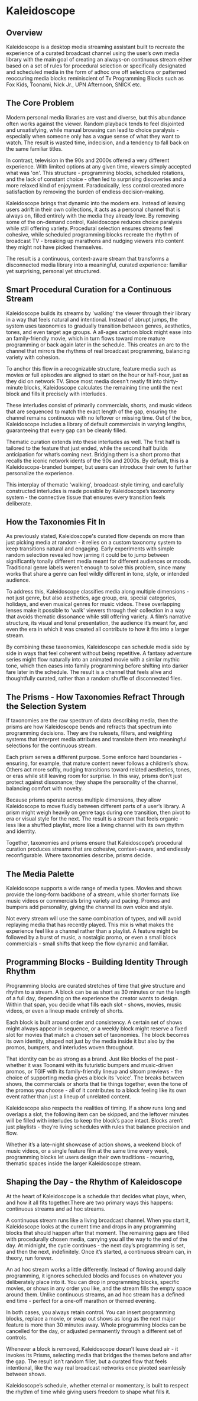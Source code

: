 # Kaleidoscope

## Overview

Kaleidoscope is a desktop media streaming assistant built to recreate the experience of a curated broadcast channel using the user’s own media library with the main goal of creating an always-on continuous stream either based on a set of rules for procedural selection or specifically designated and scheduled media in the form of adhoc one off selections or patterned reoccuring media blocks reminiscient of Tv Programming Blocks such as Fox Kids, Toonami, Nick Jr., UPN Afternoon, SNICK etc.

## The Core Problem

Modern personal media libraries are vast and diverse, but this abundance often works against the viewer. Random playback tends to feel disjointed and unsatisfying, while manual browsing can lead to choice paralysis - especially when someone only has a vague sense of what they want to watch. The result is wasted time, indecision, and a tendency to fall back on the same familiar titles.

In contrast, television in the 90s and 2000s offered a very different experience. With limited options at any given time, viewers simply accepted what was 'on'. This structure - programming blocks, scheduled rotations, and the lack of constant choice - often led to surprising discoveries and a more relaxed kind of enjoyment. Paradoxically, less control created more satisfaction by removing the burden of endless decision-making.

Kaleidoscope brings that dynamic into the modern era. Instead of leaving users adrift in their own collections, it acts as a personal channel that is always on, filled entirely with the media they already love. By removing some of the on-demand control, Kaleidoscope reduces choice paralysis while still offering variety. Procedural selection ensures streams feel cohesive, while scheduled programming blocks recreate the rhythm of broadcast TV - breaking up marathons and nudging viewers into content they might not have picked themselves.

The result is a continuous, context-aware stream that transforms a disconnected media library into a meaningful, curated experience: familiar yet surprising, personal yet structured.

## Smart Procedural Curation for a Continuous Stream

Kaleidoscope builds its streams by 'walking' the viewer through their library in a way that feels natural and intentional. Instead of abrupt jumps, the system uses taxonomies to gradually transition between genres, aesthetics, tones, and even target age groups. A all-ages cartoon block might ease into an family-friendly movie, which in turn flows toward more mature programming or back again later in the schedule. This creates an arc to the channel that mirrors the rhythms of real broadcast programming, balancing variety with cohesion.

To anchor this flow in a recognizable structure, feature media such as movies or full episodes are aligned to start on the hour or half-hour, just as they did on network TV. Since most media doesn’t neatly fit into thirty-minute blocks, Kaleidoscope calculates the remaining time until the next block and fills it precisely with interludes.

These interludes consist of primarily commercials, shorts, and music videos that are sequenced to match the exact length of the gap, ensuring the channel remains continuous with no leftover or missing time. Out of the box, Kaleidoscope includes a library of default commercials in varying lengths, guaranteeing that every gap can be cleanly filled.

Thematic curation extends into these interludes as well. The first half is tailored to the feature that just ended, while the second half builds anticipation for what’s coming next. Bridging them is a short promo that recalls the iconic network idents of the 90s and 2000s. By default, this is a Kaleidoscope-branded bumper, but users can introduce their own to further personalize the experience.

This interplay of thematic 'walking', broadcast-style timing, and carefully constructed interludes is made possible by Kaleidoscope’s taxonomy system - the connective tissue that ensures every transition feels deliberate.

## How the Taxonomies Fit In

As previously stated, Kaleidoscope's curated flow depends on more than just picking media at random - it relies on a custom taxonomy system to keep transitions natural and engaging. Early experiments with simple random selection revealed how jarring it could be to jump between significantly tonally different media meant for different audiences or moods. Traditional genre labels weren’t enough to solve this problem, since many works that share a genre can feel wildly different in tone, style, or intended audience.

To address this, Kaleidoscope classifies media along multiple dimensions - not just genre, but also aesthetics, age group, era, special categories, holidays, and even musical genres for music videos. These overlapping lenses make it possible to 'walk' viewers through their collection in a way that avoids thematic dissonance while still offering variety. A film’s narrative structure, its visual and tonal presentation, the audience it’s meant for, and even the era in which it was created all contribute to how it fits into a larger stream.

By combining these taxonomies, Kaleidoscope can schedule media side by side in ways that feel coherent without being repetitive. A fantasy adventure series might flow naturally into an animated movie with a similar mythic tone, which then eases into family programming before shifting into darker fare later in the schedule. The result is a channel that feels alive and thoughtfully curated, rather than a random shuffle of disconnected files.

## The Prisms - How Taxonomies Refract Through the Selection System

If taxonomies are the raw spectrum of data describing media, then the prisms are how Kaleidoscope bends and refracts that spectrum into programming decisions. They are the rulesets, filters, and weighting systems that interpret media attributes and translate them into meaningful selections for the continuous stream.

Each prism serves a different purpose. Some enforce hard boundaries - ensuring, for example, that mature content never follows a children’s show. Others act more softly, nudging transitions toward related aesthetics, tones, or eras while still leaving room for surprise. In this way, prisms don’t just protect against dissonance; they shape the personality of the channel, balancing comfort with novelty.

Because prisms operate across multiple dimensions, they allow Kaleidoscope to move fluidly between different parts of a user’s library. A prism might weigh heavily on genre tags during one transition, then pivot to era or visual style for the next. The result is a stream that feels organic - less like a shuffled playlist, more like a living channel with its own rhythm and identity.

Together, taxonomies and prisms ensure that Kaleidoscope’s procedural curation produces streams that are cohesive, context-aware, and endlessly reconfigurable. Where taxonomies describe, prisms decide.

## The Media Palette

Kaleidoscope supports a wide range of media types. Movies and shows provide the long-form backbone of a stream, while shorter formats like music videos or commercials bring variety and pacing. Promos and bumpers add personality, giving the channel its own voice and style.

Not every stream will use the same combination of types, and will avoid replaying media that has recently played. This mix is what makes the experience feel like a channel rather than a playlist. A feature might be followed by a burst of music, a nostalgic promo, or even a small block commercials - small shifts that keep the flow dynamic and familiar.

## Programming Blocks - Building Identity Through Rhythm

Programming blocks are curated stretches of time that give structure and rhythm to a stream. A block can be as short as 30 minutes or run the length of a full day, depending on the experience the creator wants to design. Within that span, you decide what fills each slot - shows, movies, music videos, or even a lineup made entirely of shorts.

Each block is built around order and consistency. A certain set of shows might always appear in sequence, or a weekly block might reserve a fixed slot for movies that match a chosen set of taxonomies. The block becomes its own identity, shaped not just by the media inside it but also by the promos, bumpers, and interludes woven throughout.

That identity can be as strong as a brand. Just like blocks of the past - whether it was Toonami with its futuristic bumpers and music-driven promos, or TGIF with its family-friendly lineup and sitcom previews - the choice of supporting media gives a block its 'voice'. The breaks between shows, the commercials or shorts that tie things together, even the tone of the promos you choose - all of it contributes to a block feeling like its own event rather than just a lineup of unrelated content.

Kaleidoscope also respects the realities of timing. If a show runs long and overlaps a slot, the following item can be skipped, and the leftover minutes will be filled with interludes to keep the block’s pace intact. Blocks aren’t just playlists - they’re living schedules with rules that balance precision and flow.

Whether it’s a late-night showcase of action shows, a weekend block of music videos, or a single feature film at the same time every week, programming blocks let users design their own traditions - recurring, thematic spaces inside the larger Kaleidoscope stream.

## Shaping the Day - the Rhythm of Kaleidoscope

At the heart of Kaleidoscope is a schedule that decides what plays, when, and how it all fits together.There are two primary ways this happens: continuous streams and ad hoc streams.

A continuous stream runs like a living broadcast channel. When you start it, Kaleidoscope looks at the current time and drops in any programming blocks that should happen after that moment. The remaining gaps are filled with procedurally chosen media, carrying you all the way to the end of the day. At midnight, the cycle continues - the next day’s programming is set, and then the next, indefinitely. Once it’s started, a continuous stream can, in theory, run forever.

An ad hoc stream works a little differently. Instead of flowing around daily programming, it ignores scheduled blocks and focuses on whatever you deliberately place into it. You can drop in programming blocks, specific movies, or shows in any order you like, and the stream fills the empty space around them. Unlike continuous streams, an ad hoc stream has a defined end time - perfect for a one-off marathon or themed evening.

In both cases, you always retain control. You can insert programming blocks, replace a movie, or swap out shows as long as the next major feature is more than 30 minutes away. Whole programming blocks can be cancelled for the day, or adjusted permanently through a different set of controls.

Whenever a block is removed, Kaleidoscope doesn’t leave dead air - it invokes its Prisms, selecting media that bridges the themes before and after the gap. The result isn’t random filler, but a curated flow that feels intentional, like the way real broadcast networks once pivoted seamlessly between shows.

Kaleidoscope’s schedule, whether eternal or momentary, is built to respect the rhythm of time while giving users freedom to shape what fills it.
